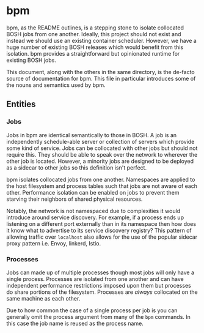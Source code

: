 # bpm

bpm, as the README outlines, is a stepping stone to isolate collocated BOSH
jobs from one another. Ideally, this project should not exist and instead we
should use an existing container scheduler. However, we have a huge number of existing
BOSH releases which would benefit from this isolation. bpm provides a
straightforward but opinionated runtime for existing BOSH jobs.

This document, along with the others in the same directory, is the de-facto
source of documentation for bpm. This file in particular introduces some of the
nouns and semantics used by bpm.

## Entities

### Jobs

Jobs in bpm are identical semantically to those in BOSH. A job is an
independently schedule-able server or collection of servers which provide some
kind of service. Jobs can be collocated with other jobs but should not require
this. They should be able to speak over the network to wherever the other job
is located. However, a minority jobs are designed to be deployed as a sidecar
to other jobs so this definition isn't perfect.

bpm isolates collocated jobs from one another. Namespaces are applied to the
host filesystem and process tables such that jobs are not aware of each other.
Performance isolation can be enabled on jobs to prevent them starving their
neighbors of shared physical resources.

Notably, the network is not namespaced due to complexities it would introduce
around service discovery. For example, if a process ends up listening on a
different port externally than in its namespace then how does it know what to
advertise to its service discovery registry? This pattern of allowing traffic
over `localhost` also allows for the use of the popular sidecar proxy pattern
i.e. Envoy, linkerd, Istio.

### Processes

Jobs can made up of multiple processes though most jobs will only have a single
process. Processes are isolated from one another and can have independent
performance restrictions imposed upon them but processes do share portions of
the filesystem. Processes are *always* collocated on the same machine as each
other.

Due to how common the case of a single process per job is you can generally
omit the process argument from many of the `bpm` commands. In this case the job
name is reused as the process name.
